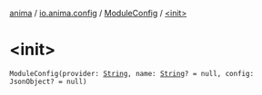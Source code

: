 [anima](../../index.md) / [io.anima.config](../index.md) / [ModuleConfig](index.md) / [&lt;init&gt;](./-init-.md)

# &lt;init&gt;

`ModuleConfig(provider: `[`String`](https://kotlinlang.org/api/latest/jvm/stdlib/kotlin/-string/index.html)`, name: `[`String`](https://kotlinlang.org/api/latest/jvm/stdlib/kotlin/-string/index.html)`? = null, config: JsonObject? = null)`